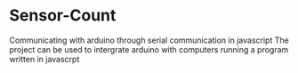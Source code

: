 # Sensor-Count
Communicating with arduino through serial communication in javascript
The project can be used to intergrate arduino with computers running a program written in javascrpt 
